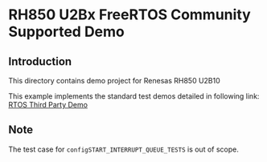 # RH850 U2Bx FreeRTOS Community Supported Demo

## Introduction
This directory contains demo project for Renesas RH850 U2B10

This example implements the standard test demos detailed in following link: [RTOS Third Party Demo](https://github.com/FreeRTOS/FreeRTOS/blob/main/FreeRTOS/Demo/ThirdParty/Template/README.md)

## Note
The test case for `configSTART_INTERRUPT_QUEUE_TESTS` is out of scope.